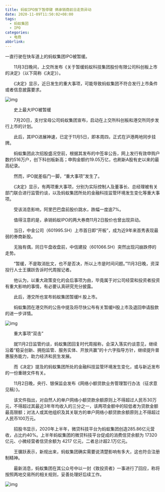 ```yaml
---
title: 蚂蚁IPO按下暂停键 俩承销商前日走势异动
date: 2020-11-09T11:50:02+08:00
tags:
  - 蚂蚁集团
  - IPO
categories:
  - 电商
abbrlink:
---
```


一直行驶在快车道上的蚂蚁集团IPO被暂缓。

　　11月3日晚间，上交所发布《关于暂缓蚂蚁科技集团股份有限公司科创板上市的决定》（以下简称《决定》）。

　　《决定》显示，近日发生的重大事项，可能导致蚂蚁集团不符合发行上市条件或者信息披露要求。

![img](https://cdn.jsdelivr.net/gh/yakeing/Documentation@main/Hexo/images/3ecf-kcieywa1081647.png)

　　史上最大IPO被暂缓

　　7月20日，支付宝母公司蚂蚁集团宣布，启动在上交所科创板和港交所同步发行上市的计划。

　　此后，其IPO进展神速，已定于11月5日，即本周四，正式在沪港两地同步挂牌。

　　蚂蚁集团此次招股盛况空前，根据其发布的中签率公告，网上发行有效申购户数约516万户，创下科创板新高；申购金额约19.05万亿，也刷新A股有史以来的最高纪录。

　　然而，IPO就差临门一脚，“重大事项”发生了。

　　《决定》显示，有两项重大事项，分别为实际控制人及董事长、总经理被有关部门联合进行监管约谈，以及蚂蚁集团所处的金融科技监管环境发生变化等重大事项。

　　受该消息影响，阿里巴巴盘前股价跳水，跌幅一度逾7%。

　　值得注意的是，承销蚂蚁IPO的两大券商11月2日股价也曾出现异动。

　　当日，中金公司（601995.SH）上市首日即“开板”，成为近9年来首秀表现最弱的券商新股。

　　无独有偶，同日午盘收盘前，中信建投（601066.SH）突然出现闪崩跌停的走势。

　　“暂缓，不是取消批文，也不是否决，所以上市是时间问题。”11月3日晚，资深投行人士王骥跃告诉时代周报记者。

　　他认为，以重大政策变化的会后事项为由，毕竟属于对公司经营和投资者投资有重大影响的事情，有必要认真研究充分披露。

　　此后，港交所也宣布蚂蚁集团暂缓H 股上市。

　　蚂蚁集团在港交所的公告中提及将尽快公布有关暂缓H股上市及退回申请股款的进一步详情。

![img](https://cdn.jsdelivr.net/gh/yakeing/Documentation@main/Hexo/images/ef4d-kcieywa1081669.png)

　　重大事项“双击”

　　就11月2日监管约谈，蚂蚁集团回复时代周报称，会深入落实约谈意见，继续沿着“稳妥创新、拥抱监管、服务实体、开放共赢”的十六字指导方针，继续提升普惠服务能力，助力经济和民生发展。

　　而《决定》提及的蚂蚁集团所处的金融科技监管环境发生变化，或与新近发布的一份重磅文件有关。

　　11月2日晚，央行、银保监会发布《网络小额贷款业务管理暂行办法（征求意见稿）》。

　　该文件指出，对自然人的单户网络小额贷款余额原则上不得超过人民币30万元，不得超过其最近3年年均收入的三分之一，该两项金额中的较低者为贷款金额最高限额；对法人或其他组织及其关联方的单户网络小额贷款余额原则上不得超过人民币100万元。

　　招股书显示，2020年上半年，微贷科技平台为蚂蚁集团创造285.86亿元营收，占比约40%。上半年蚂蚁集团的微贷科技平台促成的消费信贷余额为 17320 亿元、小微经营者信贷余额为 4217 亿元，二者总计超2.1万亿元。

　　王骥跃表示，新规出来，蚂蚁集团确实需要说清楚影响有多大，这也符合注册制精神。

　　最新消息，蚂蚁集团在其公众号中以一封《致投资者》一事进行了回应，称将按照两地交易所的相关规则，妥善处理好后续工作。

![img](https://cdn.jsdelivr.net/gh/yakeing/Documentation@main/Hexo/images/e06e-kcieywa1081695.png)